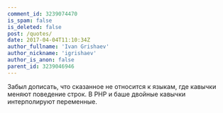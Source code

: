 ```yaml
---
comment_id: 3239074470
is_spam: false
is_deleted: false
post: /quotes/
date: 2017-04-04T11:10:34Z
author_fullname: 'Ivan Grishaev'
author_nickname: 'igrishaev'
author_is_anon: false
parent_id: 3239046946
---
```


<p>Забыл дописать, что сказанное не относится к языкам, где кавычки меняют поведение строк. В PHP и баше двойные кавычки интерполируют переменные.</p>
